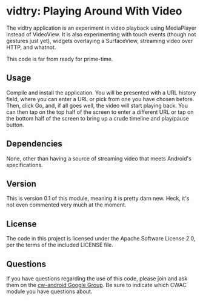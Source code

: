 vidtry: Playing Around With Video
=================================

The vidtry application is an experiment in video playback
using MediaPlayer instead of VideoView. It is also
experimenting with touch events (though not gestures just
yet), widgets overlaying a SurfaceView, streaming video
over HTTP, and whatnot.

This code is far from ready for prime-time.

Usage
-----
Compile and install the application. You will be presented
with a URL history field, where you can enter a URL or pick
from one you have chosen before. Then, click Go, and, if all
goes well, the video will start playing back. You can then
tap on the top half of the screen to enter a different URL
or tap on the bottom half of the screen to bring up a crude
timeline and play/pause button.

Dependencies
------------
None, other than having a source of streaming video that meets
Android's specifications.

Version
-------
This is version 0.1 of this module, meaning it is pretty darn
new. Heck, it's not even commented very much at the moment.

License
-------
The code in this project is licensed under the Apache
Software License 2.0, per the terms of the included LICENSE
file.

Questions
---------
If you have questions regarding the use of this code, please
join and ask them on the [cw-android Google Group][gg]. Be sure to
indicate which CWAC module you have questions about.

[gg]: http://groups.google.com/group/cw-android

